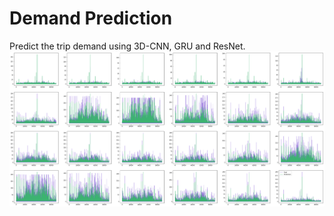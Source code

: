 # Demand Prediction

Predict the trip demand using 3D-CNN, GRU and ResNet.
![Image text](https://github.com/razizhang/Demand-Prediction/blob/master/1011.png)
